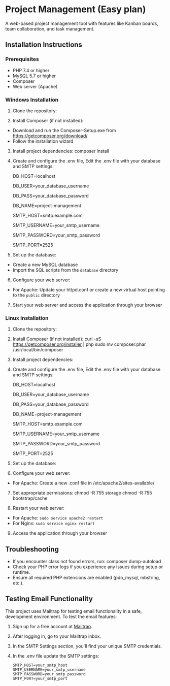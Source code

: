 # Project Management (Easy plan)

A web-based project management tool with features like Kanban boards, team collaboration, and task management.

## Installation Instructions

### Prerequisites

- PHP 7.4 or higher
- MySQL 5.7 or higher
- Composer
- Web server (Apache)

### Windows Installation

1. Clone the repository:
  
2. Install Composer (if not installed):
- Download and run the Composer-Setup.exe from https://getcomposer.org/download/
- Follow the installation wizard

3. Install project dependencies:  composer install
4. Create and configure the .env file, Edit the .env file with your database and SMTP settings:
   
      DB_HOST=localhost

      DB_USER=your_database_username

      DB_PASS=your_database_password

      DB_NAME=project-management

      SMTP_HOST=smtp.example.com

      SMTP_USERNAME=your_smtp_username

      SMTP_PASSWORD=your_smtp_password

      SMTP_PORT=2525

6. Set up the database:
- Create a new MySQL database
- Import the SQL scripts from the `database` directory

6. Configure your web server:
- For Apache: Update your httpd.conf or create a new virtual host pointing to the `public` directory

7. Start your web server and access the application through your browser

   

### Linux Installation

1. Clone the repository:

2. Install Composer (if not installed):
   curl -sS https://getcomposer.org/installer | php
   sudo mv composer.phar /usr/local/bin/composer
3. Install project dependencies:
   
4. Create and configure the .env file, Edit the .env file with your database and SMTP settings:
   
      DB_HOST=localhost

      DB_USER=your_database_username

      DB_PASS=your_database_password

      DB_NAME=project-management

      SMTP_HOST=smtp.example.com

      SMTP_USERNAME=your_smtp_username

      SMTP_PASSWORD=your_smtp_password

      SMTP_PORT=2525

  

5. Set up the database:

   
6. Configure your web server:
- For Apache: Create a new .conf file in /etc/apache2/sites-available/

7. Set appropriate permissions:
    chmod -R 755 storage
   chmod -R 755 bootstrap/cache
   
8. Restart your web server:
- For Apache: `sudo service apache2 restart`
- For Nginx: `sudo service nginx restart`

9. Access the application through your browser

## Troubleshooting

- If you encounter class not found errors, run:
   composer dump-autoload
- Check your PHP error logs if you experience any issues during setup or runtime.
- Ensure all required PHP extensions are enabled (pdo_mysql, mbstring, etc.).



## Testing Email Functionality

This project uses Mailtrap for testing email functionality in a safe, development environment. To test the email features:

1. Sign up for a free account at [Mailtrap](https://mailtrap.io/).

2. After logging in, go to your Mailtrap inbox.

3. In the SMTP Settings section, you'll find your unique SMTP credentials.

4. In the .env file update the SMTP settings:

       SMTP_HOST=your_smtp_host
       SMTP_USERNAME=your_smtp_username
       SMTP_PASSWORD=your_smtp_password
       SMTP_PORT=your_smtp_port


